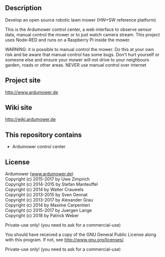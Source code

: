 ## Description
Develop an open source robotic lawn mower (HW+SW reference platform)

This is the Ardumower control center, a web interface to observe sensor data, manual control the mower or 
to just watch camera stream. This project uses Node-RED and runs on a Raspberry PI inside the mower.

WARNING: it is possible to manual control the mower. Do this at your own risk and be aware that manual control
has some bugs. Don't hurt yourself or someone else and ensure your mower will not drive to your neighbours garden, roads
or other areas. NEVER use manual control over internet

## Project site
http://www.ardumower.de

## Wiki site
http://wiki.ardumower.de

## This repository contains
* Ardumower control center 

## License
Ardumower (www.ardumower.de)
<br>Copyright (c) 2015-2017 by Uwe Zimprich
<br>Copyright (c) 2014-2015 by Stefan Manteuffel
<br>Copyright (c) 2014 by Walter Crauwels
<br>Copyright (c) 2013-2015 by Sven Gennat
<br>Copyright (c) 2013-2017 by Alexander Grau
<br>Copyright (c) 2014 by Maxime Carpentieri
<br>Copyright (c) 2015-2017 by Juergen Lange
<br>Copyright (c) 2018 by Patrick Weber  

Private-use only! (you need to ask for a commercial-use)
 

You should have received a copy of the GNU General Public License
along with this program.  If not, see <http://www.gnu.org/licenses/>.

Private-use only! (you need to ask for a commercial-use)

